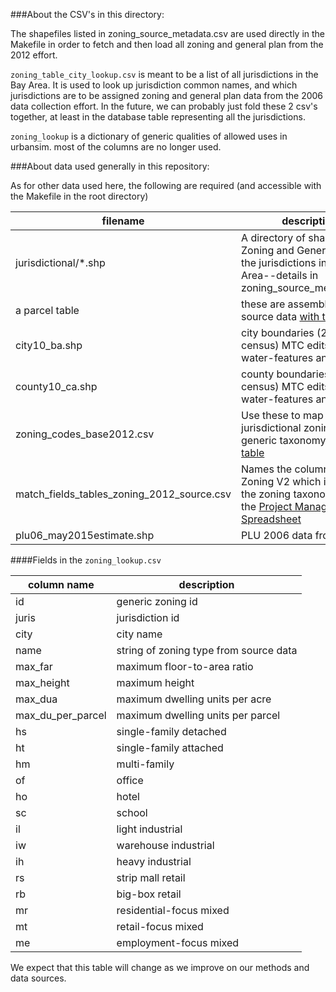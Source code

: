 ###About the CSV's in this directory:

The shapefiles listed in zoning_source_metadata.csv are used directly in the Makefile in order to fetch and then load all zoning and general plan from the 2012 effort.

`zoning_table_city_lookup.csv` is meant to be a list of all jurisdictions in the Bay Area. It is used to look up jurisdiction common names, and which jurisdictions are to be assigned zoning and general plan data from the 2006 data collection effort. In the future, we can probably just fold these 2 csv's together, at least in the database table representing all the jurisdictions.

`zoning_lookup` is a dictionary of generic qualities of allowed uses in urbansim. most of the columns are no longer used.

###About data used generally in this repository:

As for other data used here, the following are required (and accessible with the Makefile in the root directory)

filename|description
---------------|--------------
jurisdictional/*.shp | A directory of shapefiles of Zoning and General plans for the jurisdictions in the Bay Area--details in zoning_source_metadata.csv
a parcel table | these are assembled from source data [with this script](https://github.com/MetropolitanTransportationCommission/bayarea_urbansim/blob/master/data_regeneration/run.py)
city10_ba.shp | city boundaries (2010 census) MTC edits for water-features and others
county10_ca.shp | county boundaries (2010 census) MTC edits for water-features and others
zoning_codes_base2012.csv | Use these to map specific jurisdictional zoning to a generic taxonomy-from this [table](http://landuse.s3.amazonaws.com/zoning/zoning_codes_base2012.csv)
match_fields_tables_zoning_2012_source.csv | Names the column used in Zoning V2 which is used in the zoning taxonomy - from the [Project Management Spreadsheet](http://landuse.s3.amazonaws.com/zoning/CityAssignments_Nov3_2014.xlsx)
plu06_may2015estimate.shp | PLU 2006 data from [ABAG](http://gis.abag.ca.gov/)

####Fields in the `zoning_lookup.csv`

column name|description
----|----------------
id|generic zoning id
juris|jurisdiction id
city|city name
name|string of zoning type from source data
max_far|maximum floor-to-area ratio
max_height|maximum height
max_dua|maximum dwelling units per acre
max_du_per_parcel|maximum dwelling units per parcel
hs|single-family detached
ht|single-family attached
hm|multi-family
of|office
ho|hotel
sc|school
il|light industrial
iw|warehouse industrial
ih|heavy industrial
rs|strip mall retail
rb|big-box retail
mr|residential-focus mixed
mt|retail-focus mixed
me|employment-focus mixed

We expect that this table will change as we improve on our methods and data sources.
